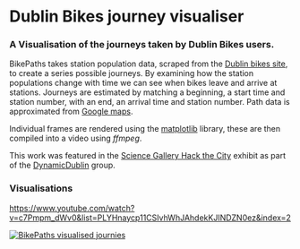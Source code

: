 Dublin Bikes journey visualiser   
========

### A Visualisation of the journeys taken by Dublin Bikes users.

BikePaths takes station population data, scraped from the [Dublin bikes site](http://www.dublinbikes.ie/), to create a series possible journeys. By examining how the station populations change with time we can see when bikes leave and arrive at stations. Journeys are estimated by matching a beginning, a start time and station number, with an end, an arrival time and station number. Path data is approximated from [Google maps](www.maps.google.com). 

Individual frames are rendered using the [matplotlib](http://matplotlib.org/) library, these are then compiled into a video using _ffmpeg_.

This work was featured in the [Science Gallery Hack the City](https://dublin.sciencegallery.com/hackthecity/) exhibit as part of the [DynamicDublin](https://dublin.sciencegallery.com/hackthecity/dynamicdublin/) group.


### Visualisations
https://www.youtube.com/watch?v=c7Pmpm_dWv0&list=PLYHnaycp11CSIvhWhJAhdekKJINDZN0ez&index=2

[![BikePaths visualised journies](http://img.youtube.com/vi/_9m9Ygdxp8Q/0.jpg)](https://www.youtube.com/watch?v=c7Pmpm_dWv0&list=PLYHnaycp11CSIvhWhJAhdekKJINDZN0ez&index=2)
